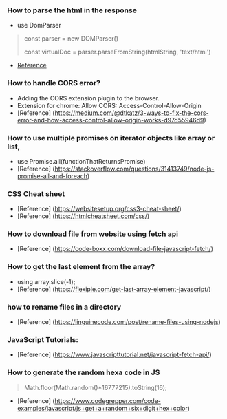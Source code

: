 ### How to parse the html in the response
- use DomParser
>const parser = new DOMParser()
>
>const virtualDoc = parser.parseFromString(htmlString, 'text/html')

- [Reference](https://stackoverflow.com/questions/63869394/parse-html-as-a-plain-text-via-javascript)

### How to handle CORS error?
- Adding the CORS extension plugin to the browser. 
- Extension for chrome: Allow CORS: Access-Control-Allow-Origin
- [Reference] (https://medium.com/@dtkatz/3-ways-to-fix-the-cors-error-and-how-access-control-allow-origin-works-d97d55946d9)

### How to use multiple promises on  iterator objects like array or list,
- use Promise.all(functionThatReturnsPromise)
- [Reference] (https://stackoverflow.com/questions/31413749/node-js-promise-all-and-foreach)

### CSS Cheat sheet

- [Reference] (https://websitesetup.org/css3-cheat-sheet/)
- [Reference] (https://htmlcheatsheet.com/css/)

### How to download file from website using fetch api

- [Reference] (https://code-boxx.com/download-file-javascript-fetch/)

### How to get the last element from the array?

- using array.slice(-1);
- [Reference] (https://flexiple.com/get-last-array-element-javascript/)

### how to rename files in a directory

- [Reference] (https://linguinecode.com/post/rename-files-using-nodejs)


### JavaScript Tutorials:

- [Reference] (https://www.javascripttutorial.net/javascript-fetch-api/)

### How to generate the random hexa code in JS

> Math.floor(Math.random()*16777215).toString(16);

- [Reference] (https://www.codegrepper.com/code-examples/javascript/js+get+a+random+six+digit+hex+color)